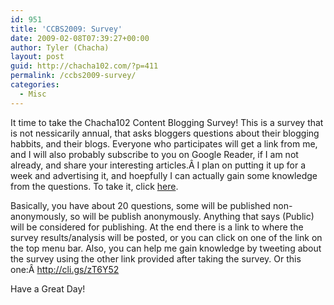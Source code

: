 ```yaml
---
id: 951
title: 'CCBS2009: Survey'
date: 2009-02-08T07:39:27+00:00
author: Tyler (Chacha)
layout: post
guid: http://chacha102.com/?p=411
permalink: /ccbs2009-survey/
categories:
  - Misc
---
```

It time to take the Chacha102 Content Blogging Survey! This is a survey that is not nessicarily annual, that asks bloggers questions about their blogging habbits, and their blogs. Everyone who participates will get a link from me, and I will also probably subscribe to you on Google Reader, if I am not already, and share your interesting articles.Â I plan on putting it up for a week and advertising it, and hoepfully I can actually gain some knowledge from the questions. To take it, click [here](http://cli.gs/rqBsZm).<!--more-->

Basically, you have about 20 questions, some will be published non-anonymously, so will be publish anonymously. Anything that says (Public) will be considered for publishing. At the end there is a link to where the survey results/analysis will be posted, or you can click on one of the link on the top menu bar. Also, you can help me gain knowledge by tweeting about the survey using the other link provided after taking the survey. Or this one:Â http://cli.gs/zT6Y52

Have a Great Day!